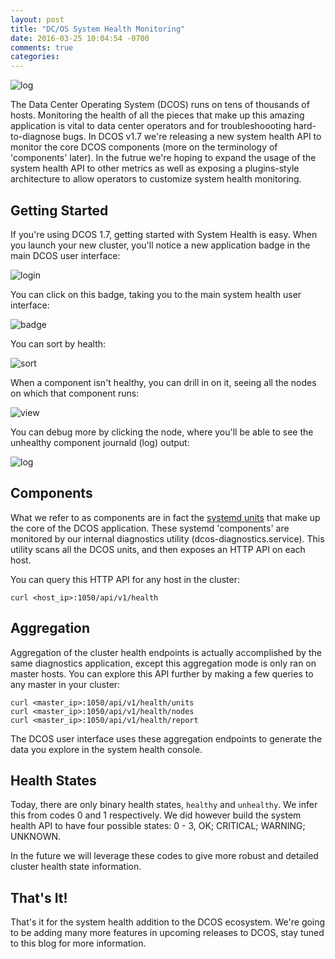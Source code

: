 ```yaml
---
layout: post
title: "DC/OS System Health Monitoring"
date: 2016-03-25 10:04:54 -0700
comments: true
categories: 
---
```

![log](https://dl.dropboxusercontent.com/u/77193293/systemHealthScreens/sys_unhealthy.png)

The Data Center Operating System (DCOS) runs on tens of thousands of hosts. Monitoring the health of all the pieces that make up this amazing application is vital to data center operators and for troubleshoooting hard-to-diagnose bugs. In DCOS v1.7 we're releasing a new system health API to monitor the core DCOS components (more on the terminology of 'components' later). In the futrue we're hoping to expand the usage of the system health API to other metrics as well as exposing a plugins-style architecture to allow operators to customize system health monitoring.
<!-- More -->

## Getting Started
If you're using DCOS 1.7, getting started with System Health is easy. When you launch your new cluster, you'll notice a new application badge in the main DCOS user interface:

![login](https://dl.dropboxusercontent.com/u/77193293/systemHealthScreens/dcos_ui.png)

You can click on this badge, taking you to the main system health user interface:

![badge](https://dl.dropboxusercontent.com/u/77193293/systemHealthScreens/badge_close.png)

You can sort by health:

![sort](https://dl.dropboxusercontent.com/u/77193293/systemHealthScreens/sort_by_health.png)

When a component isn't healthy, you can drill in on it, seeing all the nodes on which that component runs:

![view](https://dl.dropboxusercontent.com/u/77193293/systemHealthScreens/sys_unhealthy_view.png)

You can debug more by clicking the node, where you'll be able to see the unhealthy component journald (log) output:

![log](https://dl.dropboxusercontent.com/u/77193293/systemHealthScreens/sys_unhealthy.png)

## Components
What we refer to as components are in fact the [systemd units](https://www.freedesktop.org/wiki/Software/systemd/) that make up the core of the DCOS application. These systemd 'components' are monitored by our internal diagnostics utility (dcos-diagnostics.service). This utility scans all the DCOS units, and then exposes an HTTP API on each host. 

You can query this HTTP API for any host in the cluster:

```
curl <host_ip>:1050/api/v1/health
```

## Aggregation
Aggregation of the cluster health endpoints is actually accomplished by the same diagnostics application, except this aggregation mode is only ran on master hosts. You can explore this API further by making a few queries to any master in your cluster:

```
curl <master_ip>:1050/api/v1/health/units
curl <master_ip>:1050/api/v1/health/nodes
curl <master_ip>:1050/api/v1/health/report
```

The DCOS user interface uses these aggregation endpoints to generate the data you explore in the system health console.

## Health States
Today, there are only binary health states, ```healthy``` and ```unhealthy```. We infer this from codes 0 and 1 respectively. We did however build the system health API to have four possible states: 0 - 3, OK; CRITICAL; WARNING; UNKNOWN.

In the future we will leverage these codes to give more robust and detailed cluster health state information.

## That's It!
That's it for the system health addition to the DCOS ecosystem. We're going to be adding many more features in upcoming releases to DCOS, stay tuned to this blog for more information.

